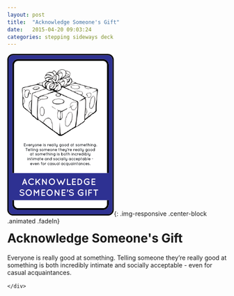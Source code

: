 ```yaml
---
layout: post
title:  "Acknowledge Someone's Gift"
date:   2015-04-20 09:03:24
categories: stepping sideways deck
---
```

![Acknowledge_someones_gift Card](https://github.com/steppingsideways/steppingsideways.github.io/blob/master/images/Acknowledge_someones_gift.png?raw=true){: .img-responsive .center-block .animated .fadeIn}

<div class="row">
	<div class="animated fadeIn col-md-12">
		<h1 style="margin-top:0px;">Acknowledge Someone's Gift</h1>
		Everyone is really good at something. Telling someone they’re really good at something is both incredibly intimate and socially acceptable - even for casual acquaintances.

	</div>
</div>